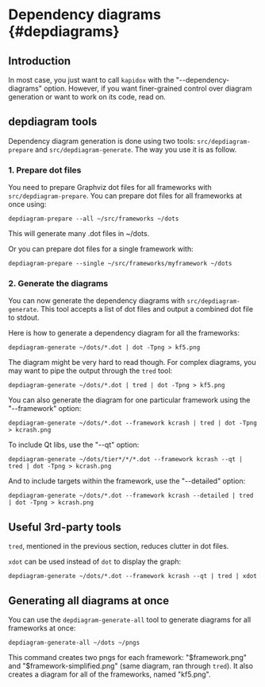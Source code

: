 Dependency diagrams {#depdiagrams}
===================

## Introduction

In most case, you just want to call `kapidox` with the
"--dependency-diagrams" option. However, if you want finer-grained control over
diagram generation or want to work on its code, read on.

## depdiagram tools

Dependency diagram generation is done using two tools: `src/depdiagram-prepare`
and `src/depdiagram-generate`.  The way you use it is as follow.

### 1. Prepare dot files

You need to prepare Graphviz dot files for all frameworks with
`src/depdiagram-prepare`. You can prepare dot files for all frameworks at once
using:

    depdiagram-prepare --all ~/src/frameworks ~/dots

This will generate many .dot files in ~/dots.

Or you can prepare dot files for a single framework with:

    depdiagram-prepare --single ~/src/frameworks/myframework ~/dots

### 2. Generate the diagrams

You can now generate the dependency diagrams with `src/depdiagram-generate`.
This tool accepts a list of dot files and output a combined dot file to stdout.

Here is how to generate a dependency diagram for all the frameworks:

    depdiagram-generate ~/dots/*.dot | dot -Tpng > kf5.png

The diagram might be very hard to read though. For complex diagrams, you may
want to pipe the output through the `tred` tool:

    depdiagram-generate ~/dots/*.dot | tred | dot -Tpng > kf5.png

You can also generate the diagram for one particular framework using the
"--framework" option:

    depdiagram-generate ~/dots/*.dot --framework kcrash | tred | dot -Tpng > kcrash.png

To include Qt libs, use the "--qt" option:

    depdiagram-generate ~/dots/tier*/*/*.dot --framework kcrash --qt | tred | dot -Tpng > kcrash.png

And to include targets within the framework, use the "--detailed" option:

    depdiagram-generate ~/dots/*.dot --framework kcrash --detailed | tred | dot -Tpng > kcrash.png


## Useful 3rd-party tools

`tred`, mentioned in the previous section, reduces clutter in dot files.

`xdot` can be used instead of `dot` to display the graph:

    depdiagram-generate ~/dots/*.dot --framework kcrash --qt | tred | xdot


## Generating all diagrams at once

You can use the `depdiagram-generate-all` tool to generate diagrams for all
frameworks at once:

    depdiagram-generate-all ~/dots ~/pngs

This command creates two pngs for each framework: "$framework.png" and
"$framework-simplified.png" (same diagram, ran through `tred`). It also creates a
diagram for all of the frameworks, named "kf5.png".
